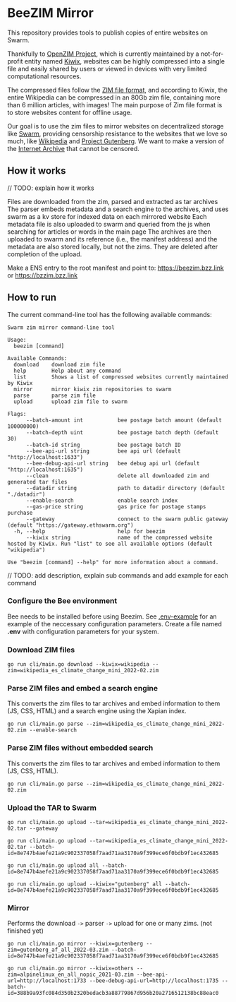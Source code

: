 # BeeZIM Mirror

This repository provides tools to publish copies of entire websites on Swarm.

Thankfully to [OpenZIM Project](https://wiki.openzim.org/wiki/OpenZIM), which is currently maintained by a not-for-profit entity named [Kiwix](https://www.kiwix.org/en/), websites can be highly compressed into a single file and easily shared by users or viewed in devices with very limited computational resources. 

The compressed files follow the [ZIM file format](https://wiki.openzim.org/wiki/ZIM_file_format), and according to Kiwix, the entire Wikipedia can be compressed in an 80Gb zim file, containing more than 6 million articles, with images!
The main purpose of Zim file format is to store websites content for offline usage.

Our goal is to use the zim files to mirror websites on decentralized storage like [Swarm](https://www.ethswarm.org/), providing censorship resistance to the websites that we love so much, like [Wikipedia](https://www.wikipedia.org/) and [Project Gutenberg](https://www.gutenberg.org/). We want to make a version of the [Internet Archive](https://archive.org/web/) that cannot be censored.


## How it works

// TODO: explain how it works

Files are downloaded from the zim, parsed and extracted as tar archives
The parser embeds metadata and a search engine to the archives, and uses swarm as a kv store for indexed data on each mirrored website
Each metadata file is also uploaded to swarm and queried from the js when searching for articles or words in the main page
The archives are then uploaded to swarm and its reference (i.e., the manifest address) and the metadata are also stored locally, but not the zims.
They are deleted after completion of the upload.

Make a ENS entry to the root manifest and point to: https://beezim.bzz.link or https://bzzim.bzz.link

## How to run

The current command-line tool has the following available commands:
```
Swarm zim mirror command-line tool

Usage:
  beezim [command]

Available Commands:
  download    download zim file
  help        Help about any command
  list        Shows a list of compressed websites currently maintained by Kiwix
  mirror      mirror kiwix zim repositories to swarm
  parse       parse zim file
  upload      upload zim file to swarm

Flags:
      --batch-amount int           bee postage batch amount (default 100000000)
      --batch-depth uint           bee postage batch depth (default 30)
      --batch-id string            bee postage batch ID
      --bee-api-url string         bee api url (default "http://localhost:1633")
      --bee-debug-api-url string   bee debug api url (default "http://localhost:1635")
      --clean                      delete all downloaded zim and generated tar files
      --datadir string             path to datadir directory (default "./datadir")
      --enable-search              enable search index
      --gas-price string           gas price for postage stamps purchase
      --gateway                    connect to the swarm public gateway (default "https://gateway.ethswarm.org")
  -h, --help                       help for beezim
      --kiwix string               name of the compressed website hosted by Kiwix. Run "list" to see all available options (default "wikipedia")

Use "beezim [command] --help" for more information about a command.
```

// TODO: add description, explain sub commands and add example for each command
### Configure the Bee environment
Bee needs to be installed before using Beezim. See [.env-example](.env-example) for an example of the neccessary configuration parameters.
Create a file named **.env** with configuration parameters for your system.

### Download ZIM files

```
go run cli/main.go download --kiwix=wikipedia --zim=wikipedia_es_climate_change_mini_2022-02.zim 
```

### Parse ZIM files and embed a search engine

This converts the zim files to tar archives and embed information to them (JS, CSS, HTML) and a search engine using the Xapian index.

```
go run cli/main.go parse --zim=wikipedia_es_climate_change_mini_2022-02.zim --enable-search
```

### Parse ZIM files without embedded search

This converts the zim files to tar archives and embed information to them (JS, CSS, HTML).

```
go run cli/main.go parse --zim=wikipedia_es_climate_change_mini_2022-02.zim
```

### Upload the TAR to Swarm

```
go run cli/main.go upload --tar=wikipedia_es_climate_change_mini_2022-02.tar --gateway
```
```
go run cli/main.go upload --tar=wikipedia_es_climate_change_mini_2022-02.tar --batch-id=8e747b4aefe21a9c902337058f7aad71aa3170a9f399ece6f0bdb9f1ec432685
```

```
go run cli/main.go upload all --batch-id=8e747b4aefe21a9c902337058f7aad71aa3170a9f399ece6f0bdb9f1ec432685
```

```
go run cli/main.go upload --kiwix="gutenberg" all --batch-id=8e747b4aefe21a9c902337058f7aad71aa3170a9f399ece6f0bdb9f1ec432685
```

### Mirror

Performs the download `->` parser `->` upload for one or many zims. (not finished yet)

```
go run cli/main.go mirror --kiwix=gutenberg --zim=gutenberg_af_all_2022-03.zim --batch-id=8e747b4aefe21a9c902337058f7aad71aa3170a9f399ece6f0bdb9f1ec432685
```

```
go run cli/main.go mirror --kiwix=others --zim=alpinelinux_en_all_nopic_2021-03.zim --bee-api-url=http://localhost:1733 --bee-debug-api-url=http://localhost:1735 --batch-id=388b9a93fc084d350b2320bedacb3a88779867d956b20a2716512138bc88eac0
```
